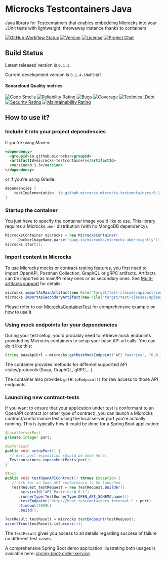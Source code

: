 # Microcks Testcontainers Java

Java library for Testcontainers that enables embedding Microcks into your JUnit tests with lightweight, throwaway instance thanks to containers

[![GitHub Workflow Status](https://img.shields.io/github/actions/workflow/status/microcks/microcks-testcontainers-java/build-verify.yml?logo=github&style=for-the-badge)](https://github.com/microcks/microcks-testcontainers-java/actions)
[![Version](https://img.shields.io/maven-central/v/io.github.microcks/microcks-testcontainers?color=blue&style=for-the-badge)]((https://search.maven.org/artifact/io.github.microcks/microcks-testcontainers-java))
[![License](https://img.shields.io/github/license/microcks/microcks-testcontainers-java?style=for-the-badge&logo=apache)](https://www.apache.org/licenses/LICENSE-2.0)
[![Project Chat](https://img.shields.io/badge/chat-on_zulip-pink.svg?color=ff69b4&style=for-the-badge&logo=zulip)](https://microcksio.zulipchat.com/)

## Build Status

Latest released version is `0.1.3`.

Current development version is `0.1.4-SNAPSHOT`.

#### Sonarcloud Quality metrics

[![Code Smells](https://sonarcloud.io/api/project_badges/measure?project=microcks_microcks-testcontainers-java&metric=code_smells)](https://sonarcloud.io/summary/new_code?id=microcks_microcks-testcontainers-java)
[![Reliability Rating](https://sonarcloud.io/api/project_badges/measure?project=microcks_microcks-testcontainers-java&metric=reliability_rating)](https://sonarcloud.io/summary/new_code?id=microcks_microcks-testcontainers-java)
[![Bugs](https://sonarcloud.io/api/project_badges/measure?project=microcks_microcks-testcontainers-java&metric=bugs)](https://sonarcloud.io/summary/new_code?id=microcks_microcks-testcontainers-java)
[![Coverage](https://sonarcloud.io/api/project_badges/measure?project=microcks_microcks-testcontainers-java&metric=coverage)](https://sonarcloud.io/summary/new_code?id=microcks_microcks-testcontainers-java)
[![Technical Debt](https://sonarcloud.io/api/project_badges/measure?project=microcks_microcks-testcontainers-java&metric=sqale_index)](https://sonarcloud.io/summary/new_code?id=microcks_microcks-testcontainers-java)
[![Security Rating](https://sonarcloud.io/api/project_badges/measure?project=microcks_microcks-testcontainers-java&metric=security_rating)](https://sonarcloud.io/summary/new_code?id=microcks_microcks-testcontainers-java)
[![Maintainability Rating](https://sonarcloud.io/api/project_badges/measure?project=microcks_microcks-testcontainers-java&metric=sqale_rating)](https://sonarcloud.io/summary/new_code?id=microcks_microcks-testcontainers-java)

## How to use it?

### Include it into your project dependencies

If you're using Maven:
```xml
<dependency>
  <groupId>io.github.microcks</groupId>
  <artifactId>microcks-testcontainers</artifactId>
  <version>0.1.3</version>
</dependency>
```

or if you're using Gradle:

```groovy
dependencies {
    testImplementation 'io.github.microcks:microcks-testcontainers:0.1.3'
}
```

### Startup the container

You just have to specify the container image you'd like to use. This library requires a Microcks `uber` distribution (with no MongoDB dependency).

```java
MicrocksContainer microcks = new MicrocksContainer(
      DockerImageName.parse("quay.io/microcks/microcks-uber:nightly"));
microcks.start();
```

### Import content in Microcks

To use Microcks mocks or contract-testing features, you first need to import OpenAPI, Postman Collection, GraphQL or gRPC artifacts. 
Artifacts can be imported as main/Primary ones or as secondary ones. See [Multi-artifacts support](https://microcks.io/documentation/using/importers/#multi-artifacts-support) for details.

```java
microcks.importAsMainArtifact(new File("target/test-classes/apipastries-openapi.yaml"));
microcks.importAsSecondaryArtifact(new File("target/test-classes/apipastries-postman-collection.json"));
```

Please refer to our [MicrocksContainerTest](https://github.com/microcks/microcks-testcontainers-java/blob/main/src/test/java/io/github/microcks/testcontainers/MicrocksContainerTest.java) for comprehensive example on how to use it.

### Using mock endpoints for your dependencies

During your test setup, you'd probably need to retrieve mock endpoints provided by Microcks containers to 
setup your base API url calls. You can do it like this:

```java
String baseApiUrl = microcks.getRestMockEndpoint("API Pastries", "0.0.1");
```

The container provides methods for different supported API styles/protocols (Soap, GraphQL, gRPC,...).

The container also provides `getHttpEndpoint()` for raw access to those API endpoints.

### Launching new contract-tests

If you want to ensure that your application under test is conformant to an OpenAPI contract (or other type of contract),
you can launch a Microcks contract/conformance test using the local server port you're actually running. This is
typically how it could be done for a Spring Boot application: 

```java
@LocalServerPort
private Integer port;

@BeforeEach
public void setupPort() {
  // Host port exposition should be done here.
  Testcontainers.exposeHostPorts(port);
}

@Test
public void testOpenAPIContract() throws Exception {
   // Ask for an Open API conformance to be launched.
   TestRequest testRequest = new TestRequest.Builder()
      .serviceId("API Pastries:0.0.1")
      .runnerType(TestRunnerType.OPEN_API_SCHEMA.name())
      .testEndpoint("http://host.testcontainers.internal:" + port)
      .timeout(2000L)
      .build();

TestResult testResult = microcks.testEndpoint(testRequest);
assertTrue(testResult.isSuccess());
```

The `TestResult` gives you access to all details regarding success of failure on different test cases.

A comprehensive Spring Boot demo application illustrating both usages is available here: [spring-boot-order-service](https://github.com/microcks/api-lifecycle/tree/master/shift-left-demo/spring-boot-order-service). 